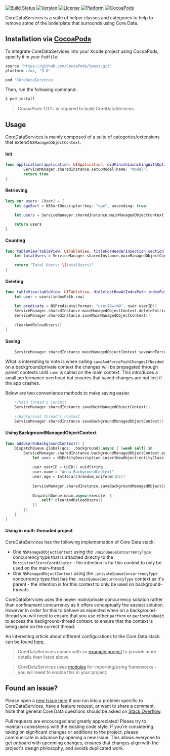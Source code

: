 [![Build Status](https://travis-ci.org/wibosco/CoreDataServices.svg)](https://travis-ci.org/wibosco/CoreDataServices)
[![Version](https://img.shields.io/cocoapods/v/CoreDataServices.svg?style=flat)](http://cocoapods.org/pods/CoreDataServices)
[![License](https://img.shields.io/cocoapods/l/CoreDataServices.svg?style=flat)](http://cocoapods.org/pods/CoreDataServices)
[![Platform](https://img.shields.io/cocoapods/p/CoreDataServices.svg?style=flat)](http://cocoapods.org/pods/CoreDataServices)
[![CocoaPods](https://img.shields.io/cocoapods/metrics/doc-percent/CoreDataServices.svg)](http://cocoapods.org/pods/CoreDataServices)

CoreDataServices is a suite of helper classes and categories to help to remove some of the boilerplate that surrounds using Core Data.

## Installation via [CocoaPods](https://cocoapods.org/)

To integrate CoreDataServices into your Xcode project using CocoaPods, specify it in your `Podfile`:

```ruby
source 'https://github.com/CocoaPods/Specs.git'
platform :ios, '9.0'

pod 'CoreDataServices'
```

Then, run the following command:

```bash
$ pod install
```

> CocoaPods 1.0.1+ is required to build CoreDataServices.

## Usage

CoreDataServices is mainly composed of a suite of categories/extensions that extend `NSManagedObjectContext`.

#### Init

```swift
func application(application: UIApplication, didFinishLaunchingWithOptions launchOptions: [NSObject: AnyObject]?) -> Bool {
        ServiceManager.sharedInstance.setupModel(name: "Model")
        return true
}
```

#### Retrieving

```swift
lazy var users: [User] = {
	let ageSort = NSSortDescriptor(key: "age", ascending: true)

	let users = ServiceManager.sharedInstance.mainManagedObjectContext.retrieveEntries(entityClass: User.self, sortDescriptors: [ageSort])

	return users
}
```

#### Counting

```swift
func tableView(tableView: UITableView, titleForHeaderInSection section: Int) -> String? {
	let totalUsers = ServiceManager.sharedInstance.mainManagedObjectContext.retrieveEntriesCount(entityClass: User.self)

	return "Total Users: \(totalUsers)"
}
```

#### Deleting

```swift
func tableView(tableView: UITableView, didSelectRowAtIndexPath indexPath: NSIndexPath) {
	let user = users[indexPath.row]

	let predicate = NSPredicate(format: "userID==%@", user.userID!)
	ServiceManager.sharedInstance.mainManagedObjectContext.deleteEntries(entityClass: User.self, predicate: predicate)
    ServiceManager.sharedInstance.saveMainManagedObjectContext()
        
    clearAndReloadUsers()
}
```

#### Saving

```swift
    ServiceManager.sharedInstance.mainManagedObjectContext.saveAndForcePushChangesIfNeeded()
```

What is interesting to note is when calling `saveAndForcePushChangesIfNeeded` on a background/private context the changes will be propagated through parent contexts until `save` is called on the main context. This introduces a small performance overhead but ensures that saved changes are not lost if the app crashes.

Below are two convenience methods to make saving easier.

```swift
    //Main thread's context
    ServiceManager.sharedInstance.saveMainManagedObjectContext()
    
    //Background thread's context
    ServiceManager.sharedInstance.saveBackgroundManagedObjectContext()
```

#### Using BackgroundManagedObjectContext

```swift
func addUserOnBackgroundContext() {
    DispatchQueue.global(qos: .background).async { [weak self] in
        ServiceManager.sharedInstance.backgroundManagedObjectContext.performAndWait({
            let user = NSEntityDescription.insertNewObject(entityClass: User.self, managedObjectContext: ServiceManager.sharedInstance.backgroundManagedObjectContext)
            
            user.userID = UUID().uuidString
            user.name = "Anna BackgroundContext"
            user.age = Int16(arc4random_uniform(102))
            
            ServiceManager.sharedInstance.saveBackgroundManagedObjectContext()
            
            DispatchQueue.main.async(execute: {
                self?.clearAndReloadUsers()
            })
        })
    }
}
```

#### Using in multi-threaded project

CoreDataServices has the following implementation of Core Data stack:

* One  `NSManagedObjectContext` using the `.mainQueueConcurrencyType` concurrency type that is attached directly to the `PersistentStoreCoordinator` - the intention is for this context to only be used on the main-thread.
* One  `NSManagedObjectContext` using the `.privateQueueConcurrencyType` concurrency type that has the `.mainQueueConcurrencyType` context as it's parent - the intention is for this context to only be used on background-threads. 

CoreDataServices uses the newer main/private concurrency solution rather than confinement concurrency as it offers conceptually the easiest solution. However in order for this to behave as expected when on a background-thread you will need to ensure that you use either `perform` or `performAndWait` to access the background-thread context. to ensure that the context is being used on the correct thread. 

An interesting article about different configurations to the Core Data stack can be found [here](http://floriankugler.com/2013/04/29/concurrent-core-data-stack-performance-shootout/).

> CoreDataServices comes with an [example project](https://github.com/wibosco/CoreDataServices/tree/master/Examples/Swift%20Example) to provide more details than listed above.

> CoreDataServices uses [modules](http://useyourloaf.com/blog/modules-and-precompiled-headers.html) for importing/using frameworks - you will need to enable this in your project.

## Found an issue?

Please open a [new Issue here](https://github.com/wibosco/CoreDataServices/issues/new) if you run into a problem specific to CoreDataServices, have a feature request, or want to share a comment. Note that general Core Data questions should be asked on [Stack Overflow](http://stackoverflow.com).

Pull requests are encouraged and greatly appreciated! Please try to maintain consistency with the existing code style. If you're considering taking on significant changes or additions to the project, please communicate in advance by opening a new Issue. This allows everyone to get onboard with upcoming changes, ensures that changes align with the project's design philosophy, and avoids duplicated work.

